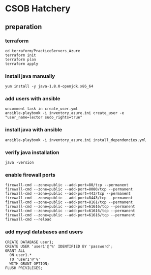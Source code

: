 # CSOB Hatchery
## preparation
### terraform
```shell
cd terraform/PracticeServers_Azure
terraform init
terraform plan
terraform apply
```

### install java manually
```
yum install -y java-1.8.0-openjdk.x86_64
```

### add users with ansible
```shell
uncomment task in create_user.yml
ansible-playbook -i inventory_azure.ini create_user -e "user_name=lector sudo_rights=true"
```

### install java with ansible
```
ansible-playbook -i inventory_azure.ini install_dependencies.yml
```

### verify java installation
```
java -version
```

### enable firewall ports
```
firewall-cmd --zone=public --add-port=80/tcp --permanent
firewall-cmd --zone=public --add-port=8080/tcp --permanent
firewall-cmd --zone=public --add-port=443/tcp --permanent
firewall-cmd --zone=public --add-port=8443/tcp --permanent
firewall-cmd --zone=public --add-port=8161/tcp --permanent
firewall-cmd --zone=public --add-port=61616/tcp --permanent
firewall-cmd --zone=public --add-port=61616/tcp --permanent
firewall-cmd --zone=public --add-port=61616/tcp --permanent
firewall-cmd --reload
```

### add mysql databases and users
```roomsql
CREATE DATABASE user1;
CREATE USER 'user1'@'%' IDENTIFIED BY 'password';
GRANT ALL
  ON user1.*
  TO 'user1'@'%'
  WITH GRANT OPTION;
FLUSH PRIVILEGES;
```